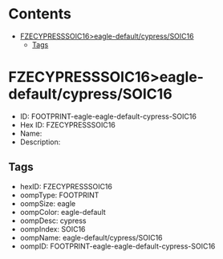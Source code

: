 



Contents
========

* [FZECYPRESSSOIC16>eagle-default/cypress/SOIC16](#fzecypresssoic16eagle-defaultcypresssoic16)
	* [Tags](#tags)

# FZECYPRESSSOIC16>eagle-default/cypress/SOIC16

- ID: FOOTPRINT-eagle-eagle-default-cypress-SOIC16
- Hex ID: FZECYPRESSSOIC16
- Name: 
- Description: 

## Tags

- hexID: FZECYPRESSSOIC16
- oompType: FOOTPRINT
- oompSize: eagle
- oompColor: eagle-default
- oompDesc: cypress
- oompIndex: SOIC16
- oompName: eagle-default/cypress/SOIC16
- oompID: FOOTPRINT-eagle-eagle-default-cypress-SOIC16
